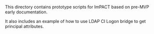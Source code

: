 This directory contains prototype scripts for ImPACT based on pre-MVP early documentation.

It also includes an example of how to use LDAP CI Logon bridge to get principal attributes.
